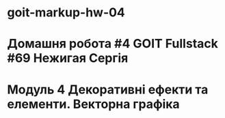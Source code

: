 # goit-markup-hw-04

# Домашня робота #4 GOIT Fullstack #69 Нежигая Сергія

# Модуль 4 Декоративні ефекти та елементи. Векторна графіка
